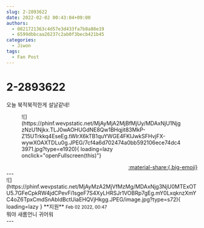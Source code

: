 ```yaml
---
slug: 2-2893622
date: 2022-02-02 00:43:04+09:00
authors:
  - 0821721363c4d57e3d433fa7b8a88e19
  - 6599dbbcaa26237c2ab0f3becb421b45
categories:
  - Jiwon
tags:
  - Fan Post
---
```


# 2-2893622

<div class="post-container" markdown="1">
<div class="content-container md-sidebar__scrollwrap" markdown="1">

오늘 북적북적한게 설날같네!
<figure markdown="1">
![](https://phinf.wevpstatic.net/MjAyMjA2MjBfMjUy/MDAxNjU1NjgzNzU1Njkx.TLJ0wAOHUGdNE8Qw1BHqjit83MkP-Z15UTrkkq4EseEg.tWIrX6kTB1quYWGE4FKIJwkSFHvjFX-wywXOAXTDLu0g.JPEG/7cf4a6d702474a0bb592106ece74dc43971.jpg?type=e1920){ loading=lazy onclick="openFullscreen(this)"}
</figure>


</div>
</div>

<div style="text-align: right;" markdown="1">
<a href="https://weverse.io/fromis9/fanpost/2-2893622" style="text-align: right;">:material-share:{.big-emoji}</a>
</div>
---

<div class="comments-container md-sidebar__scrollwrap" markdown="1">
<div class="comment" markdown="1">
<div class='id-container' markdown="1">
![](https://phinf.wevpstatic.net/MjAyMzA2MjVfMzMg/MDAxNjg3NjU0MTExOTU5.7GFeCpkRW4jdCPevFi1sgeF7S4XyLHRSJr1VOBRp7gEg.mY0LxqknzXmYC4oZ6TpxCmdSnAbldBctUiaEHQVjHkgg.JPEG/image.jpg?type=s72){ loading=lazy }
**<span class="artist">지원</span>** <small>Feb 02 2022, 00:47</small><br>
</div>
<div class='comment-body' markdown="1">
뭐야 새롬언니 귀어워
</div>
</div>
</div>
---

